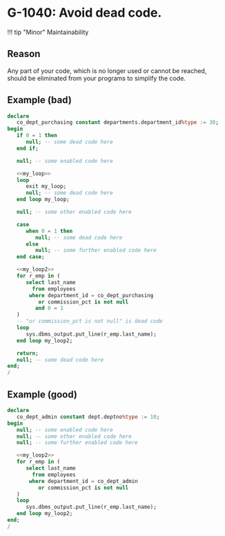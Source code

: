 # G-1040: Avoid dead code.

!!! tip "Minor"
    Maintainability

## Reason

Any part of your code, which is no longer used or cannot be reached, should be eliminated from your programs to simplify the code.

## Example (bad)

``` sql
declare
   co_dept_purchasing constant departments.department_id%type := 30;
begin
   if 0 = 1 then
      null; -- some dead code here
   end if;

   null; -- some enabled code here

   <<my_loop>>
   loop
      exit my_loop;
      null; -- some dead code here
   end loop my_loop;

   null; -- some other enabled code here

   case
      when 0 = 1 then
         null; -- some dead code here
      else
         null; -- some further enabled code here
   end case;

   <<my_loop2>>
   for r_emp in (
      select last_name
        from employees
       where department_id = co_dept_purchasing
          or commission_pct is not null
         and 0 = 1
   ) 
   -- "or commission_pct is not null" is dead code 
   loop
      sys.dbms_output.put_line(r_emp.last_name);
   end loop my_loop2;

   return;
   null; -- some dead code here
end;
/
```

## Example (good)

``` sql
declare
   co_dept_admin constant dept.deptno%type := 10;
begin
   null; -- some enabled code here
   null; -- some other enabled code here
   null; -- some further enabled code here

   <<my_loop2>>
   for r_emp in (
      select last_name
        from employees
       where department_id = co_dept_admin
          or commission_pct is not null
   )
   loop
      sys.dbms_output.put_line(r_emp.last_name);
   end loop my_loop2;
end;
/
```